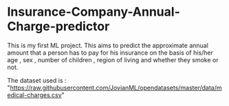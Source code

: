 # Insurance-Company-Annual-Charge-predictor

This is my first ML project. 
This aims to predict the approximate annual amount that a person has to pay for his insurance on the basis of his/her age , sex , number of children , region of living and whether they smoke or not.

The dataset used is : "https://raw.githubusercontent.com/JovianML/opendatasets/master/data/medical-charges.csv"
